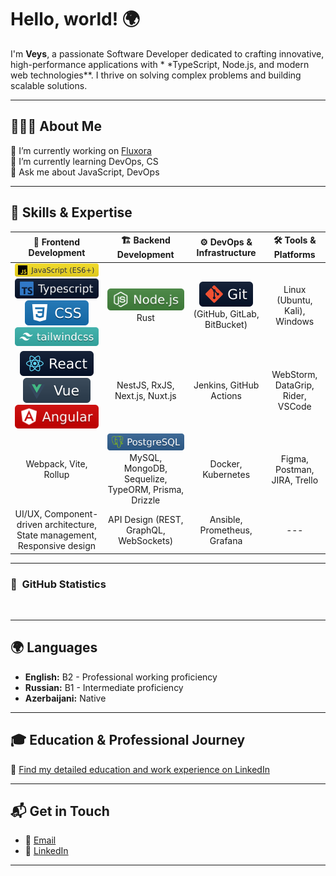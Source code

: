 # Hello, world! 🌍

I'm **Veys**, a passionate Software Developer dedicated to crafting innovative, high-performance applications with \*
\*TypeScript, Node.js, and modern web technologies\*\*. I thrive on solving complex problems and building scalable
solutions.

---

## 👨🏻‍💻 About Me

🔭 I’m currently working on [Fluxora](https://github.com/MDReal32)  
🌱 I’m currently learning DevOps, CS  
💬 Ask me about JavaScript, DevOps

---

## 🚀 Skills & Expertise

|                                                                                              🎨 Frontend Development                                                                                               |                                          🏗️ Backend Development                                          |                     ⚙️ DevOps & Infrastructure                      |       🛠️ Tools & Platforms       |
|:------------------------------------------------------------------------------------------------------------------------------------------------------------------------------------------------------------------:|:---------------------------------------------------------------------------------------------------------:|:-------------------------------------------------------------------:|:---------------------------------:|
| <img src="./icons/javascript.svg" alt="JavaScript (ES6+)" /> <img src="./icons/typescript.svg" alt="Typescript" /> <img src="./icons/css.svg" alt="CSS" /> <img src="./icons/tailwindcss.svg" alt="Tailwindcss" /> |                             <img src="./icons/node.svg" alt="Node.JS" /> Rust                             | <img src="./icons/git.svg" alt="Git" /> (GitHub, GitLab, BitBucket) |   Linux (Ubuntu, Kali), Windows   |
|                                        <img src="./icons/react.svg" alt="React" /> <img src="./icons/vue.svg" alt="Vue" /> <img src="./icons/angular.svg" alt="Angular" />                                         |                                      NestJS, RxJS, Next.js, Nuxt.js                                       |                       Jenkins, GitHub Actions                       | WebStorm, DataGrip, Rider, VSCode |
|                                                                                               Webpack, Vite, Rollup                                                                                                | <img src="./icons/postgresql.svg" alt="PostgreSQL" /> MySQL, MongoDB, Sequelize, TypeORM, Prisma, Drizzle |                         Docker, Kubernetes                          |   Figma, Postman, JIRA, Trello    |
|                                                                     UI/UX, Component-driven architecture, State management, Responsive design                                                                      |                                  API Design (REST, GraphQL, WebSockets)                                   |                    Ansible, Prometheus, Grafana                     |                ---                |

---

### 📶 &nbsp;GitHub Statistics

<p>
  <img width="49%" src="https://github-readme-stats-eight-theta.vercel.app/api?username=MDReal32&show_icons=true&theme=algolia&include_all_commits=true" alt="" />
  <img width="49%" src="https://github-readme-stats-eight-theta.vercel.app/api/top-langs/?username=MDReal32&layout=compact&langs_count=8&theme=algolia"  alt="" />
</p>

---

## 🌍 Languages

- **English:** B2 - Professional working proficiency
- **Russian:** B1 - Intermediate proficiency
- **Azerbaijani:** Native

---

## 🎓 Education & Professional Journey

🔗 [Find my detailed education and work experience on LinkedIn](https://www.linkedin.com/in/MDReal32)

---

## 📬 Get in Touch

- 📧 [Email](mailto:MDReal3200@gmail.com)
- 💼 [LinkedIn](https://www.linkedin.com/in/MDReal32)

---
